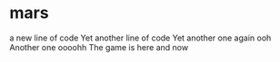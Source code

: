 # mars
a new line of code
Yet another line of code
Yet another one again ooh
Another one oooohh
The game is here and now

